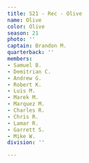```yaml
---
title: S21 - Rec - Olive
name: Olive
color: Olive
season: 21
photo: ''
captain: Brandon M.
quarterback: ''
members:
- Samuel B.
- Demitrian C.
- Andrew G.
- Robert K.
- Luis M.
- Marek M.
- Marquez M.
- Charles R.
- Chris R.
- Lamar R.
- Garrett S.
- Mike W.
division: ''

---
```

